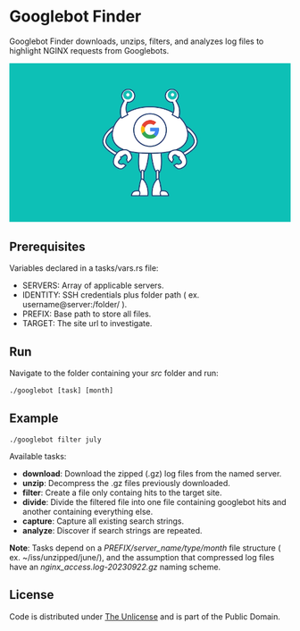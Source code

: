 # Googlebot Finder

Googlebot Finder downloads, unzips, filters, and analyzes log files to highlight NGINX requests from Googlebots.

![Googlebot](googlebot.webp)

## Prerequisites

Variables declared in a tasks/vars.rs file:

- SERVERS: Array of applicable servers.
- IDENTITY: SSH credentials plus folder path ( ex. username@server:/folder/ ).
- PREFIX: Base path to store all files.
- TARGET: The site url to investigate.

## Run

Navigate to the folder containing your *src* folder and run:

``` console
./googlebot [task] [month]
```

## Example

``` console
./googlebot filter july
```

Available tasks: 
- **download**: Download the zipped (.gz) log files from the named server.
- **unzip**: Decompress the .gz files previously downloaded.
- **filter**: Create a file only containg hits to the target site.
- **divide**: Divide the filtered file into one file containing googlebot hits and another containing everything else.
- **capture**: Capture all existing search strings.
- **analyze**: Discover if search strings are repeated.

**Note**: Tasks depend on a *PREFIX/server_name/type/month* file structure ( ex. ~/iss/unzipped/june/), and the assumption that compressed log files have an *nginx_access.log-20230922.gz* naming scheme.

## License

Code is distributed under [The Unlicense](https://github.com/nausicaan/free/blob/main/LICENSE.md) and is part of the Public Domain.
